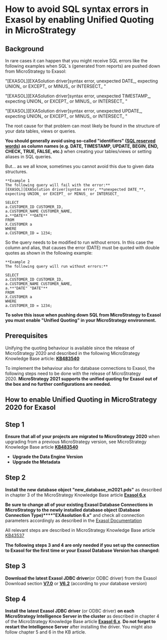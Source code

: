# How to avoid SQL syntax errors in Exasol by enabling Unified Quoting in MicroStrategy 
## Background

In rare cases it can happen that you might receive SQL errors like the following examples when SQL´s (generated from reports) are pushed down from MicroStrategy to Exasol:

"[EXASOL][EXASolution driver]syntax error, unexpected DATE_, expecting UNION_ or EXCEPT_ or MINUS_ or INTERSECT_ "

"[EXASOL][EXASolution driver]syntax error, unexpected TIMESTAMP_, expecting UNION_ or EXCEPT_ or MINUS_ or INTERSECT_ "

"[EXASOL][EXASolution driver]syntax error, unexpected UPDATE_, expecting UNION_ or EXCEPT_ or MINUS_ or INTERSECT_ "

The root cause for that problem can most likely be found in the structure of your data tables, views or queries.

**You should generally avoid using so-called "identifiers" ([SQL reserved words](https://docs.exasol.com/sql_references/metadata/metadata_system_tables.htm#EXA_SQL_KEYWORDS))** **as column names (e.g. DATE, TIMESTAMP, UPDATE, BEGIN, END, CHECK, TRUE, FALSE, etc.)** when creating your tables/views or setting aliases in SQL queries.

But... as we all know, sometimes you cannot avoid this due to given data structures.


```
**Example 1  
The following query will fail with the error:**  
[EXASOL][EXASolution driver]syntax error, **unexpected DATE_**, expecting UNION_ or EXCEPT_ or MINUS_ or INTERSECT_   
  
SELECT  
a.CUSTOMER_ID CUSTOMER_ID,  
a.CUSTOMER_NAME CUSTOMER_NAME,  
a.**DATE** **DATE**  
FROM  
X.CUSTOMER a  
WHERE  
a.CUSTOMER_ID = 1234;  

```
So the query needs to be modified to run without errors. In this case the column and alias, that causes the error (DATE) must be quoted with double quotes as shown in the following example:


```
**Example 2  
The following query will run without errors:**  
  
SELECT  
a.CUSTOMER_ID CUSTOMER_ID,  
a.CUSTOMER_NAME CUSTOMER_NAME,  
a.**"DATE" "DATE"**  
FROM  
X.CUSTOMER a  
WHERE  
a.CUSTOMER_ID = 1234;
```
**To solve this issue when pushing down SQL from MicroStrategy to Exasol you must enable "Unified Quoting" in your MicroStrategy environment.**

## Prerequisites

Unifying the quoting behaviour is available since the release of MicroStrategy 2020 and described in the following MicroStrategy Knowledge Base article: **[KB483540](https://community.microstrategy.com/s/article/KB483540-Unified-Quoting-Behavior-for-Warehouse-Identifiers?language=en_US)**

To implement the behaviour also for database connections to Exasol, the following steps need to be done with the release of MicroStrategy 2020. **MicroStrategy 2021 supports the unified quoting for Exasol out of the box and no further configurations are needed.**

## How to enable Unified Quoting in MicroStrategy 2020 for Exasol

## Step 1

**Ensure that all of your projects are migrated to MicroStrategy 2020** when upgrading from a previous MicroStrategy version, see MicroStrategy Knowledge Base article **[KB483540](https://community.microstrategy.com/s/article/KB483540-Unified-Quoting-Behavior-for-Warehouse-Identifiers?language=en_US)**

* **Upgrade the Data Engine Version**
* **Upgrade the Metadata**

## Step 2

**Install the new database object "new_database_m2021.pds"** as described in chapter 3 of the MicroStrategy Knowledge Base article **[Exasol 6.x](https://community.microstrategy.com/s/article/Exasol-6-x?language=en_US)**

**Be sure to change all of your existing Exasol Database Connections in MicroStrategy to the newly installed database object (Database Connection Type)****"EXAsolution 6.x"** and check all connection parameters accordingly as described in the [Exasol Documentation](https://docs.exasol.com/connect_exasol/bi_tools/microstrategy/microstrategyintelligenceserver.htm)

All relevant steps are described in MicroStrategy Knowledge Base article [KB43537](https://community.microstrategy.com/s/article/KB43537-How-to-install-DBMS-objects-provided-by-MicroStrategy?language=en_US)

**The following steps 3 and 4 are only needed if you set up the connection to Exasol for the first time or your Exasol Database Version has changed:**

## Step 3

**Download the latest Exasol JDBC driver**(or ODBC driver) from the Exasol Download section **[V7.0](https://www.exasol.com/portal/display/DOWNLOAD/7.0)** or **[V6.2](https://www.exasol.com/portal/display/DOWNLOAD/6.2)** (according to your database version)

## Step 4

**Install the latest Exasol JDBC driver** (or ODBC driver) **on each MicroStrategy Intelligence Server in the cluster** as described in chapter 4 of the MicroStrategy Knowledge Base article **[Exasol 6.x](https://community.microstrategy.com/s/article/Exasol-6-x?language=en_US)**. **Do not forget to restart the Intelligence Server** after installing the driver. You might also follow chapter 5 and 6 in the KB article.

